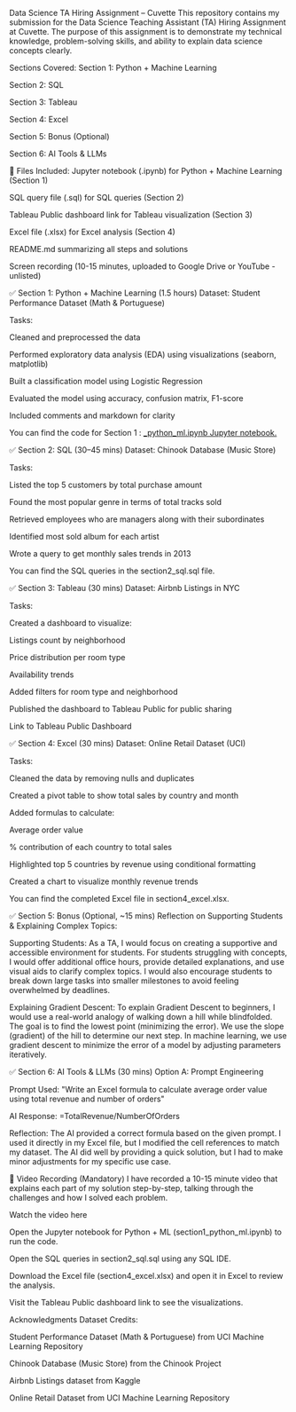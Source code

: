 Data Science TA Hiring Assignment – Cuvette
This repository contains my submission for the Data Science Teaching Assistant (TA) Hiring Assignment at Cuvette. The purpose of this assignment is to demonstrate my technical knowledge, problem-solving skills, and ability to explain data science concepts clearly.

Sections Covered:
Section 1: Python + Machine Learning

Section 2: SQL

Section 3: Tableau

Section 4: Excel

Section 5: Bonus (Optional)

Section 6: AI Tools & LLMs

📂 Files Included:
Jupyter notebook (.ipynb) for Python + Machine Learning (Section 1)

SQL query file (.sql) for SQL queries (Section 2)

Tableau Public dashboard link for Tableau visualization (Section 3)

Excel file (.xlsx) for Excel analysis (Section 4)

README.md summarizing all steps and solutions

Screen recording (10-15 minutes, uploaded to Google Drive or YouTube - unlisted)

✅ Section 1: Python + Machine Learning (1.5 hours)
Dataset: Student Performance Dataset (Math & Portuguese)

Tasks:

Cleaned and preprocessed the data

Performed exploratory data analysis (EDA) using visualizations (seaborn, matplotlib)

Built a classification model using Logistic Regression

Evaluated the model using accuracy, confusion matrix, F1-score

Included comments and markdown for clarity

You can find the code for Section 1 :
[_python_ml.ipynb Jupyter notebook.](https://github.com/Farhanahoque251/Data-Science-TA-Hiring-Assignment-Cuvette/blob/main/student_pass_prediction.ipynb)

✅ Section 2: SQL (30–45 mins)
Dataset: Chinook Database (Music Store)

Tasks:

Listed the top 5 customers by total purchase amount

Found the most popular genre in terms of total tracks sold

Retrieved employees who are managers along with their subordinates

Identified most sold album for each artist

Wrote a query to get monthly sales trends in 2013

You can find the SQL queries in the section2_sql.sql file.

✅ Section 3: Tableau (30 mins)
Dataset: Airbnb Listings in NYC

Tasks:

Created a dashboard to visualize:

Listings count by neighborhood

Price distribution per room type

Availability trends

Added filters for room type and neighborhood

Published the dashboard to Tableau Public for public sharing

Link to Tableau Public Dashboard

✅ Section 4: Excel (30 mins)
Dataset: Online Retail Dataset (UCI)

Tasks:

Cleaned the data by removing nulls and duplicates

Created a pivot table to show total sales by country and month

Added formulas to calculate:

Average order value

% contribution of each country to total sales

Highlighted top 5 countries by revenue using conditional formatting

Created a chart to visualize monthly revenue trends

You can find the completed Excel file in section4_excel.xlsx.

✅ Section 5: Bonus (Optional, ~15 mins)
Reflection on Supporting Students & Explaining Complex Topics:

Supporting Students:
As a TA, I would focus on creating a supportive and accessible environment for students. For students struggling with concepts, I would offer additional office hours, provide detailed explanations, and use visual aids to clarify complex topics. I would also encourage students to break down large tasks into smaller milestones to avoid feeling overwhelmed by deadlines.

Explaining Gradient Descent:
To explain Gradient Descent to beginners, I would use a real-world analogy of walking down a hill while blindfolded. The goal is to find the lowest point (minimizing the error). We use the slope (gradient) of the hill to determine our next step. In machine learning, we use gradient descent to minimize the error of a model by adjusting parameters iteratively.

✅ Section 6: AI Tools & LLMs (30 mins)
Option A: Prompt Engineering

Prompt Used:
"Write an Excel formula to calculate average order value using total revenue and number of orders"

AI Response:
=TotalRevenue/NumberOfOrders

Reflection:
The AI provided a correct formula based on the given prompt. I used it directly in my Excel file, but I modified the cell references to match my dataset. The AI did well by providing a quick solution, but I had to make minor adjustments for my specific use case.

🎥 Video Recording (Mandatory)
I have recorded a 10-15 minute video that explains each part of my solution step-by-step, talking through the challenges and how I solved each problem.

Watch the video here

Open the Jupyter notebook for Python + ML (section1_python_ml.ipynb) to run the code.

Open the SQL queries in section2_sql.sql using any SQL IDE.

Download the Excel file (section4_excel.xlsx) and open it in Excel to review the analysis.

Visit the Tableau Public dashboard link to see the visualizations.

Acknowledgments
Dataset Credits:

Student Performance Dataset (Math & Portuguese) from UCI Machine Learning Repository

Chinook Database (Music Store) from the Chinook Project

Airbnb Listings dataset from Kaggle

Online Retail Dataset from UCI Machine Learning Repository

